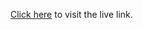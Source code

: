 [Click here](https://64f25e2ddbe81d1359f3c1ec--subtle-marzipan-b77c4d.netlify.app/) to visit the live link.
